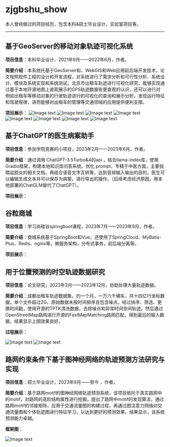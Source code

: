 # zjgbshu_show
本人曾经做过的项目经历，包含本科&硕士毕业设计，实验室项目等。
***
## 基于GeoServer的移动对象轨迹可视化系统
**项目信息**：本科毕业设计，2021年9月——2022年6月，作者。


**简要介绍**：本系统托基于GeoServer和、WebGIS和Web应用前后端开发技术，论文按照软件工程的设计和开发流程，对系统进行了需求分析和可行性分析、系统设计、模块及系统实现和系统测试，北京市出租车轨迹进行可视化研究，能够实现通过基于本地开源地图上直观展示的GPS轨迹数据有更直观的认识，还可以进行对例如出租车等移动对象的行驶轨迹进行的可视化的查询和展示分析，发现运行特征和驾驶规律，进而能够对出租车的管理等交通领域的应用提供便利支撑。


**项目展示**：
![Image text](1.geoserver/all.png)
![Image text](1.geoserver/index.png)
![Image text](1.geoserver/track-1.png)
![Image text](1.geoserver/track-2.png)
![Image text](1.geoserver/track-3.png)
![Image text](1.geoserver/list.png)
![Image text](1.geoserver/search.png)
![Image text](1.geoserver/taxi.png)


## 基于ChatGPT的医生病案助手
**项目信息**：参加学院竞赛的小项目，2023年2月——2023年6月，作者。


**简要介绍**：通过调用 ChatGPT-3.5Turbo&4的api ，结合llama-index库，使用Gradio框架，构建本地知识库问答系统。优化 prompt，专精于中医方面，主要投喂盆腔炎的相关文档，再结合语音文字互转等，达到音频输入输出的目的，医生可以编辑生成文本并可以保存为病案，进行导出的操作。（后续考虑经济原因，用本地部署的ChatGLM替代了ChatGPT）。


**项目展示**：


## 谷粒商城
**项目信息**：学习尚硅谷springboot课程，2023年7月——2023年9月，作者。


**简要介绍**：商城系统基于SpringBoot和Vue，还使用了SpringCloud、MyBatis-Plus、Redis、nginx等，微服务架构，分布式事务，前后端分离等。


**项目展示**：


## 用于位置预测的时空轨迹数据研究
**项目信息**：论文研究，2023年3月——2023年12月，协助处理大量轨迹数据。


**简要介绍**：成都出租车轨迹数据集，约一个月，一万六千辆车，共十四亿行坐标数据，单个文件超过2G。原始数据未按时间排序且包含噪点。经过排序、筛选、更换时间戳，使用开源的TPTK清洗数据，去除噪点和异常时间空间轨迹。然后通过OpenStreetMap路网进行开源的FastMapMatching路网匹配，得到最后的输入数据，结果显示上图效果良好。


**过程展示**：


![Image text](4.traj/deal1.png)
![Image text](4.traj/deal2.png)


## 路网约束条件下基于图神经网络的轨迹预测方法研究与实现
**项目信息**：硕士毕业设计，2023年9月——至今 ，作者。


**简要介绍**：基于路网motif的图神经网络轨迹预测系统，该项目依托于真实路网中的motif，对路网的高阶结构属性进行挖掘，提出了路网中motif的发现算法，通过路网motif的邻接矩阵，应用于交通流量图的构建过程，再通过图注意力网络对交通流量图和个体轨迹图进行特征学习，以达到更好的预测效果。结果显示，该系统预测能力卓越。


**框架图**：

![Image text](4.traj/deal2.png)
